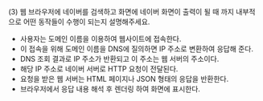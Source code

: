 
(3) 웹 브라우저에 네이버를 검색하고 화면에 네이버 화면이 출력이 될 때 까지 내부적으로 어떤 동작들이 수행이 되는지 설명해주세요.

- 사용자는 도메인 이름을 이용하여 웹사이트에 접속한다. 
- 이 접속을 위해 도메인 이름을 DNS에 질의하면 IP 주소로 변환하여 응답해 준다.
- DNS 조회 결과로 IP 주소가 반환되고 이 주소는 웹 서버의 주소이다.
- 해당 IP 주소로 네이버 서버로 HTTP 요청이 전달된다.
- 요청을 받은 웹 서버는 HTML 페이지나 JSON 형태의 응답을 반환한다.
- 브라우저에서 응답 내용 해석 후 렌더링 하여 화면에 표시한다.
